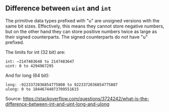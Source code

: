 ## Difference between `uint` and `int`

The primitive data types prefixed with "u" are unsigned versions with the same bit sizes. Effectively, this means they cannot store negative numbers, but on the other hand they can store positive numbers twice as large as their signed counterparts. The signed counterparts do not have "u" prefixed.

The limits for int (32 bit) are:

```
int: –2147483648 to 2147483647
uint: 0 to 4294967295
```
And for long (64 bit):

```
long: -9223372036854775808 to 9223372036854775807
ulong: 0 to 18446744073709551615
```

Source: https://stackoverflow.com/questions/3724242/what-is-the-difference-between-int-and-uint-long-and-ulong